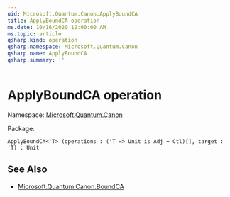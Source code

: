```yaml
---
uid: Microsoft.Quantum.Canon.ApplyBoundCA
title: ApplyBoundCA operation
ms.date: 10/16/2020 12:00:00 AM
ms.topic: article
qsharp.kind: operation
qsharp.namespace: Microsoft.Quantum.Canon
qsharp.name: ApplyBoundCA
qsharp.summary: ''
---
```


# ApplyBoundCA operation

Namespace: [Microsoft.Quantum.Canon](xref:Microsoft.Quantum.Canon)

Package: [](https://nuget.org/packages/)




```Q#
ApplyBoundCA<'T> (operations : ('T => Unit is Adj + Ctl)[], target : 'T) : Unit
```


## See Also

- [Microsoft.Quantum.Canon.BoundCA](xref:Microsoft.Quantum.Canon.BoundCA)